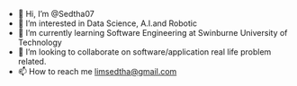 - 👋 Hi, I’m @Sedtha07
- 👀 I’m interested in Data Science, A.I.and Robotic 
- 🌱 I’m currently learning Software Engineering at Swinburne University of Technology 
- 💞️ I’m looking to collaborate on software/application real life problem related.
- 📫 How to reach me limsedtha@gmail.com

<!---
Sedtha07/Sedtha07 is a ✨ special ✨ repository because its `README.md` (this file) appears on your GitHub profile.
You can click the Preview link to take a look at your changes.
--->

